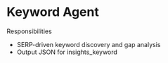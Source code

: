 # Keyword Agent

Responsibilities
- SERP-driven keyword discovery and gap analysis
- Output JSON for insights_keyword

